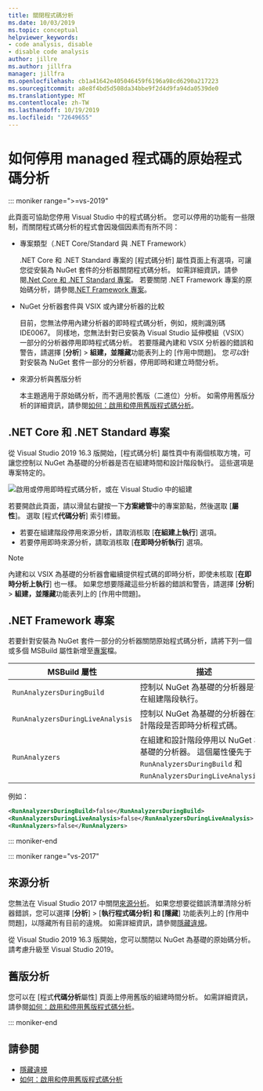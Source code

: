 ```yaml
---
title: 關閉程式碼分析
ms.date: 10/03/2019
ms.topic: conceptual
helpviewer_keywords:
- code analysis, disable
- disable code analysis
author: jillre
ms.author: jillfra
manager: jillfra
ms.openlocfilehash: cb1a41642e405046459f6196a98cd6290a217223
ms.sourcegitcommit: a8e8f4bd5d508da34bbe9f2d4d9fa94da0539de0
ms.translationtype: MT
ms.contentlocale: zh-TW
ms.lasthandoff: 10/19/2019
ms.locfileid: "72649655"
---
```

# <a name="how-to-disable-source-code-analysis-for-managed-code"></a>如何停用 managed 程式碼的原始程式碼分析

::: moniker range=">=vs-2019"

此頁面可協助您停用 Visual Studio 中的程式碼分析。 您可以停用的功能有一些限制，而關閉程式碼分析的程式會因幾個因素而有所不同：

- 專案類型（.NET Core/Standard 與 .NET Framework）

  .NET Core 和 .NET Standard 專案的 [程式碼分析] 屬性頁面上有選項，可讓您從安裝為 NuGet 套件的分析器關閉程式碼分析。 如需詳細資訊，請參閱[.Net Core 和 .NET Standard 專案](#net-core-and-net-standard-projects)。 若要關閉 .NET Framework 專案的原始碼分析，請參閱[.NET Framework 專案](#net-framework-projects)。

- NuGet 分析器套件與 VSIX 或內建分析器的比較

  目前，您無法停用內建分析器的即時程式碼分析，例如，規則識別碼 IDE0067。 同樣地，您無法針對已安裝為 Visual Studio 延伸模組（VSIX）一部分的分析器停用即時程式碼分析。 若要隱藏內建和 VSIX 分析器的錯誤和警告，請選擇 [**分析**]  > **組建，並隱藏**功能表列上的 [作用中問題]。 您*可以*針對安裝為 NuGet 套件一部分的分析器，停用即時和建立時間分析。

- 來源分析與舊版分析

  本主題適用于原始碼分析，而不適用於舊版（二進位）分析。 如需停用舊版分析的詳細資訊，請參閱[如何：啟用和停用舊版程式碼分析](how-to-enable-and-disable-automatic-code-analysis-for-managed-code.md)。

## <a name="net-core-and-net-standard-projects"></a>.NET Core 和 .NET Standard 專案

從 Visual Studio 2019 16.3 版開始，[程式碼分析] 屬性頁中有兩個核取方塊，可讓您控制以 NuGet 為基礎的分析器是否在組建時間和設計階段執行。 這些選項是專案特定的。

![啟用或停用即時程式碼分析，或在 Visual Studio 中的組建](media/run-on-build-run-live-analysis.png)

若要開啟此頁面，請以滑鼠右鍵按一下**方案總管**中的專案節點，然後選取 [**屬性**]。 選取 [程式**代碼分析**] 索引標籤。

- 若要在組建階段停用來源分析，請取消核取 [**在組建上執行**] 選項。
- 若要停用即時來源分析，請取消核取 [**在即時分析執行**] 選項。

> [!NOTE]
> 內建和以 VSIX 為基礎的分析器會繼續提供程式碼的即時分析，即使未核取 [**在即時分析上執行**] 也一樣。 如果您想要隱藏這些分析器的錯誤和警告，請選擇 [**分析**]  > **組建，並隱藏**功能表列上的 [作用中問題]。

## <a name="net-framework-projects"></a>.NET Framework 專案

若要針對安裝為 NuGet 套件一部分的分析器關閉原始程式碼分析，請將下列一個或多個 MSBuild 屬性新增至[專案](../ide/solutions-and-projects-in-visual-studio.md#project-file)檔。

| MSBuild 屬性 | 描述 | Default |
| - | - | - |
| `RunAnalyzersDuringBuild` | 控制以 NuGet 為基礎的分析器是否在組建階段執行。 | `true` |
| `RunAnalyzersDuringLiveAnalysis` | 控制以 NuGet 為基礎的分析器在設計階段是否即時分析程式碼。 | `true` |
| `RunAnalyzers` | 在組建和設計階段停用以 NuGet 為基礎的分析器。 這個屬性優先于 `RunAnalyzersDuringBuild` 和 `RunAnalyzersDuringLiveAnalysis`。 | `true` |

例如：

```xml
<RunAnalyzersDuringBuild>false</RunAnalyzersDuringBuild>
<RunAnalyzersDuringLiveAnalysis>false</RunAnalyzersDuringLiveAnalysis>
<RunAnalyzers>false</RunAnalyzers>
```

::: moniker-end

::: moniker range="vs-2017"

## <a name="source-analysis"></a>來源分析

您無法在 Visual Studio 2017 中關閉[來源分析](roslyn-analyzers-overview.md)。 如果您想要從錯誤清單清除分析器錯誤，您可以選擇 [**分析**]  >  [**執行程式碼分析] 和 [隱藏**] 功能表列上的 [作用中問題]，以隱藏所有目前的違規。 如需詳細資訊，請參閱[隱藏違規](use-roslyn-analyzers.md#suppress-violations)。

從 Visual Studio 2019 16.3 版開始，您可以關閉以 NuGet 為基礎的原始碼分析。 請考慮升級至 Visual Studio 2019。

## <a name="legacy-analysis"></a>舊版分析

您可以在 [程式**代碼分析**屬性] 頁面上停用舊版的組建時間分析。 如需詳細資訊，請參閱[如何：啟用和停用舊版程式碼分析](how-to-enable-and-disable-automatic-code-analysis-for-managed-code.md)。

::: moniker-end

## <a name="see-also"></a>請參閱

- [隱藏違規](use-roslyn-analyzers.md#suppress-violations)
- [如何：啟用和停用舊版程式碼分析](how-to-enable-and-disable-automatic-code-analysis-for-managed-code.md)
